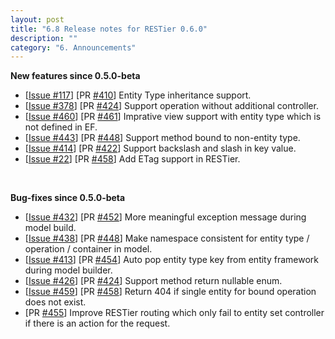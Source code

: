 ```yaml
---
layout: post
title: "6.8 Release notes for RESTier 0.6.0"
description: ""
category: "6. Announcements"
---
```


**New features since 0.5.0-beta**

 - [[Issue #117](https://github.com/OData/RESTier/issues/117)] [PR [#410](https://github.com/OData/RESTier/pull/410)] Entity Type inheritance support.
 - [[Issue #378](https://github.com/OData/RESTier/issues/378)] [PR [#424](https://github.com/OData/RESTier/pull/424)] Support operation without additional controller.
 - [[Issue #460](https://github.com/OData/RESTier/issues/460)] [PR [#461](https://github.com/OData/RESTier/pull/461)] Imprative view support with entity type which is not defined in EF. 
 - [[Issue #443](https://github.com/OData/RESTier/issues/443)] [PR [#448](https://github.com/OData/RESTier/pull/448)] Support method bound to non-entity type. 
 - [[Issue #414](https://github.com/OData/RESTier/issues/414)] [PR [#422](https://github.com/OData/RESTier/pull/422)] Support backslash and slash in key value.
 - [[Issue #22](https://github.com/OData/RESTier/issues/22)] [PR [#458](https://github.com/OData/RESTier/pull/458)] Add ETag support in RESTier. 
<br/>

**Bug-fixes since 0.5.0-beta**

 - [[Issue #432](https://github.com/OData/RESTier/issues/432)] [PR [#452](https://github.com/OData/RESTier/pull/452)] More meaningful exception message during model build.
 - [[Issue #438](https://github.com/OData/RESTier/issues/438)] [PR [#448](https://github.com/OData/RESTier/pull/448)] Make namespace consistent for entity type / operation / container in model.
 - [[Issue #413](https://github.com/OData/RESTier/issues/413)] [PR [#454](https://github.com/OData/RESTier/pull/454)] Auto pop entity type key from entity framework during model builder.
 - [[Issue #426](https://github.com/OData/RESTier/issues/426)] [PR [#424](https://github.com/OData/RESTier/pull/424)] Support method return nullable enum.
 - [[Issue #459](https://github.com/OData/RESTier/issues/459)] [PR [#458](https://github.com/OData/RESTier/pull/458)] Return 404 if single entity for bound operation does not exist.
 - [PR [#455](https://github.com/OData/RESTier/pull/455)] Improve RESTier routing which only fail to entity set controller if there is an action for the request.

<br/>
